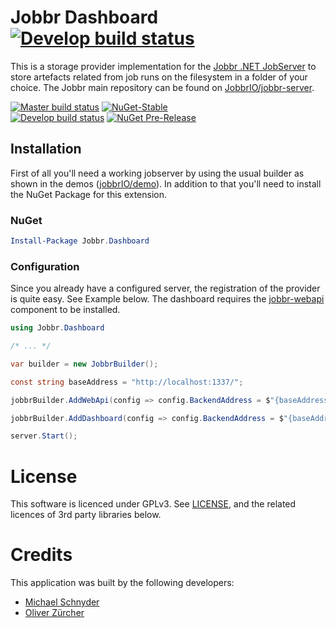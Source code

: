 # Jobbr Dashboard [![Develop build status](https://img.shields.io/appveyor/ci/Jobbr/jobbr-dashboard/develop.svg?label=develop)](https://ci.appveyor.com/project/Jobbr/jobbr-dashboard)

This is a storage provider implementation for the [Jobbr .NET JobServer](http://www.jobbr.io) to store artefacts related from job runs on the filesystem in a folder of your choice. 
The Jobbr main repository can be found on [JobbrIO/jobbr-server](https://github.com/jobbrIO).

[![Master build status](https://img.shields.io/appveyor/ci/Jobbr/jobbr-dashboard/master.svg?label=master)](https://ci.appveyor.com/project/Jobbr/jobbr-dashboard) 
[![NuGet-Stable](https://img.shields.io/nuget/v/Jobbr.Dashboard.svg?label=NuGet%20stable)](https://www.nuget.org/packages/Jobbr.Dashboard)  
[![Develop build status](https://img.shields.io/appveyor/ci/Jobbr/jobbr-dashboard/develop.svg?label=develop)](https://ci.appveyor.com/project/Jobbr/jobbr-dashboard) 
[![NuGet Pre-Release](https://img.shields.io/nuget/vpre/Jobbr.Dashboard.svg?label=NuGet%20pre)](https://www.nuget.org/packages/Jobbr.Dashboard)

## Installation

First of all you'll need a working jobserver by using the usual builder as shown in the demos ([jobbrIO/demo](https://github.com/jobbrIO/demo)). In addition to that you'll need to install the NuGet Package for this extension.

### NuGet

```powershell
Install-Package Jobbr.Dashboard
```

### Configuration

Since you already have a configured server, the registration of the provider is quite easy. See Example below. The dashboard requires the [jobbr-webapi](https://github.com/jobbrIO/jobbr-webapi) component to be installed.

```c#
using Jobbr.Dashboard

/* ... */

var builder = new JobbrBuilder();

const string baseAddress = "http://localhost:1337/";

jobbrBuilder.AddWebApi(config => config.BackendAddress = $"{baseAddress}api"); // you must host it under /api same-origin (in future, this will be configurable)

jobbrBuilder.AddDashboard(config => config.BackendAddress = $"{baseAddress}");

server.Start();
```

# License

This software is licenced under GPLv3. See [LICENSE](LICENSE), and the related licences of 3rd party libraries below.

# Credits

This application was built by the following developers:
* [Michael Schnyder](https://github.com/michaelschnyder)
* [Oliver Zürcher](https://github.com/olibanjoli)
